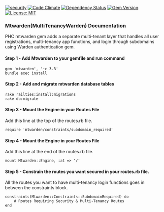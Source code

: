[![security](https://hakiri.io/github/PHCNetworks/multi-tenancy-warden/master.svg)](https://hakiri.io/github/PHCNetworks/multi-tenancy-warden/master)
[![Code Climate](https://codeclimate.com/github/PHCNetworks/multi-tenancy-warden/badges/gpa.svg)](https://codeclimate.com/github/PHCNetworks/multi-tenancy-warden)
[![Dependency Status](https://gemnasium.com/badges/github.com/PHCNetworks/multi-tenancy-warden.svg)](https://gemnasium.com/github.com/PHCNetworks/multi-tenancy-warden)
[![Gem Version](https://badge.fury.io/rb/mtwarden.svg)](https://badge.fury.io/rb/mtwarden)
[![License: MIT](https://img.shields.io/badge/License-MIT-yellow.svg)](https://opensource.org/licenses/MIT)
  
### Mtwarden(MultiTenancyWarden) Documentation  
PHC mtwarden gem adds a separate multi-tenant layer that handles all user registrations, multi-tenancy app functions, and login through subdomains using Warden authentication gem.  
  
#### Step 1 - Add Mtwarden to your gemfile and run command   
  
	gem 'mtwarden', '~> 3.3'
	bundle exec install  
  
#### Step 2 - Add and migrate mtwarden database tables  

	rake railties:install:migrations  
	rake db:migrate  

#### Step 3 - Mount the Engine in your Routes File  
Add this line at the top of the routes.rb file.  
  
	require 'mtwarden/constraints/subdomain_required'  

#### Step 4 - Mount the Engine in your Routes File  
Add this line at the end of the routes.rb file.  
  
	mount Mtwarden::Engine, :at => '/'  
  
#### Step 5 - Constrain the routes you want secured in your routes.rb file.
All the routes you want to have multi-tenancy login functions goes in between the constraints block.  

	constraints(Mtwarden::Constraints::SubdomainRequired) do  
		# Routes Requiring Security & Multi-Tenancy Routes    
	end  
